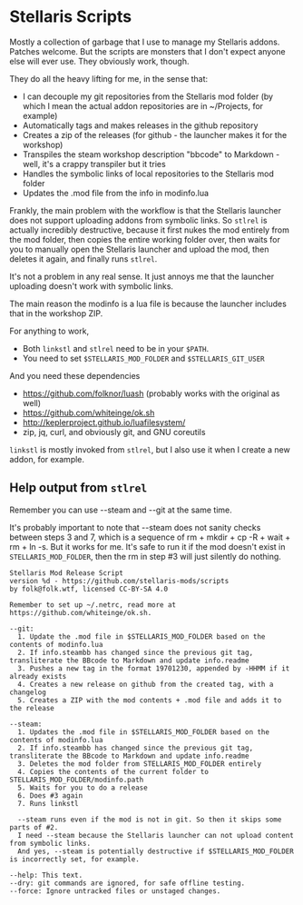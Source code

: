 # Stellaris Scripts

Mostly a collection of garbage that I use to manage my Stellaris addons.
Patches welcome. But the scripts are monsters that I don't expect anyone else will ever use.
They obviously work, though.

They do all the heavy lifting for me, in the sense that:
*  I can decouple my git repositories from the Stellaris mod folder
   (by which I mean the actual addon repositories are in ~/Projects, for example)
*  Automatically tags and makes releases in the github repository
*  Creates a zip of the releases (for github - the launcher makes it for the workshop)
*  Transpiles the steam workshop description "bbcode" to Markdown - well, it's a crappy transpiler but it tries
*  Handles the symbolic links of local repositories to the Stellaris mod folder
*  Updates the .mod file from the info in modinfo.lua

Frankly, the main problem with the workflow is that the Stellaris launcher does not support uploading addons from symbolic links. So `stlrel` is actually incredibly destructive, because it first nukes the mod entirely from the mod folder, then copies the entire working folder over, then waits for you to manually open the Stellaris launcher and upload the mod, then deletes it again, and finally runs `stlrel`.

It's not a problem in any real sense. It just annoys me that the launcher uploading doesn't work with symbolic links.

The main reason the modinfo is a lua file is because the launcher includes that in the workshop ZIP.

For anything to work,
*  Both `linkstl` and `stlrel` need to be in your `$PATH`.
*  You need to set `$STELLARIS_MOD_FOLDER` and `$STELLARIS_GIT_USER`

And you need these dependencies
*  https://github.com/folknor/luash (probably works with the original as well)
*  https://github.com/whiteinge/ok.sh
*  http://keplerproject.github.io/luafilesystem/
*  zip, jq, curl, and obviously git, and GNU coreutils

`linkstl` is mostly invoked from `stlrel`, but I also use it when I create a new addon, for example.

## Help output from `stlrel`

Remember you can use --steam and --git at the same time.

It's probably important to note that --steam does not sanity checks between steps 3 and 7, which is a sequence of rm + mkdir + cp -R + wait + rm + ln -s. But it works for me. It's safe to run it if the mod doesn't exist in `STELLARIS_MOD_FOLDER`, then the rm in step #3 will just silently do nothing.

```
Stellaris Mod Release Script
version %d - https://github.com/stellaris-mods/scripts
by folk@folk.wtf, licensed CC-BY-SA 4.0

Remember to set up ~/.netrc, read more at https://github.com/whiteinge/ok.sh.

--git:
  1. Update the .mod file in $STELLARIS_MOD_FOLDER based on the contents of modinfo.lua
  2. If info.steambb has changed since the previous git tag, transliterate the BBcode to Markdown and update info.readme
  3. Pushes a new tag in the format 19701230, appended by -HHMM if it already exists
  4. Creates a new release on github from the created tag, with a changelog
  5. Creates a ZIP with the mod contents + .mod file and adds it to the release

--steam:
  1. Updates the .mod file in $STELLARIS_MOD_FOLDER based on the contents of modinfo.lua
  2. If info.steambb has changed since the previous git tag, transliterate the BBcode to Markdown and update info.readme
  3. Deletes the mod folder from STELLARIS_MOD_FOLDER entirely
  4. Copies the contents of the current folder to STELLARIS_MOD_FOLDER/modinfo.path
  5. Waits for you to do a release
  6. Does #3 again
  7. Runs linkstl

  --steam runs even if the mod is not in git. So then it skips some parts of #2.
  I need --steam because the Stellaris launcher can not upload content from symbolic links.
  And yes, --steam is potentially destructive if $STELLARIS_MOD_FOLDER is incorrectly set, for example.

--help: This text.
--dry: git commands are ignored, for safe offline testing.
--force: Ignore untracked files or unstaged changes.
```
